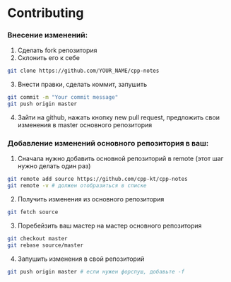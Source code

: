  # Contributing

 ### Внесение изменений:

1. Сделать fork репозитория
2. Склонить его к себе
``` bash
git clone https://github.com/YOUR_NAME/cpp-notes
```
3. Внести правки, сделать коммит, запушить
```bash
git commit -m "Your commit message"
git push origin master
```
4. Зайти на github, нажать кнопку new pull request, предложить свои изменения в master основного репозитория

### Добавление изменений основного репозитория в ваш:

1. Сначала нужно добавить основной репозиторий в remote (этот шаг нужно делать один раз)
```bash
git remote add source https://github.com/cpp-kt/cpp-notes
git remote -v # должен отобразиться в списке
```
2. Получить изменения из основного репозитория
```bash
git fetch source
```
3. Поребейзить ваш мастер на мастер основного репозитория
```bash
git checkout master
git rebase source/master
```
4. Запушить изменения в свой репозиторий
```bash
git push origin master # если нужен форспуш, добавьте -f
```
